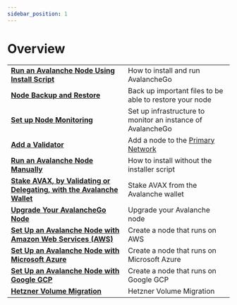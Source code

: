 ```yaml
---
sidebar_position: 1
---
```


# Overview

|  |  |
| :--- | :--- |
| [**Run an Avalanche Node Using Install Script**](./build/set-up-node-with-installer.md) | How to install and run AvalancheGo |
| [**Node Backup and Restore**](./maintain/node-backup-and-restore.md) | Back up important files to be able to restore your node |
| [**Set up Node Monitoring**](./maintain/setting-up-node-monitoring.md) | Set up infrastructure to monitor an instance of AvalancheGo |
| [**Add a Validator**](./validate/add-a-validator.md) | Add a node to the [Primary Network](../../../learn/platform-overview/README.md) |
| [**Run an Avalanche Node Manually**](./build/run-avalanche-node.md) | How to install without the installer script |
| [**Stake AVAX, by Validating or Delegating, with the Avalanche Wallet**](./validate/staking-avax-by-validating-or-delegating-with-the-avalanche-wallet.md) | Stake AVAX from the Avalanche wallet |
| [**Upgrade Your AvalancheGo Node**](./maintain/upgrade-your-avalanchego-node.mdx) | Upgrade your Avalanche node |
| [**Set Up an Avalanche Node with Amazon Web Services (AWS)**](./build/cloud/setting-up-an-avalanche-node-with-amazon-web-services-aws.md) | Create a node that runs on AWS |
| [**Set Up an Avalanche Node with Microsoft Azure**](./build/cloud/set-up-an-avalanche-node-with-microsoft-azure.md) | Create a node that runs on Microsoft Azure |
| [**Set Up an Avalanche Node with Google GCP**](./build/cloud/set-up-an-avalanche-node-with-google-cloud-platform.md) | Create a node that runs on Google GCP |
| [**Hetzner Volume Migration**](./maintain/hetzner-volume-migration.md) | Hetzner Volume Migration |
